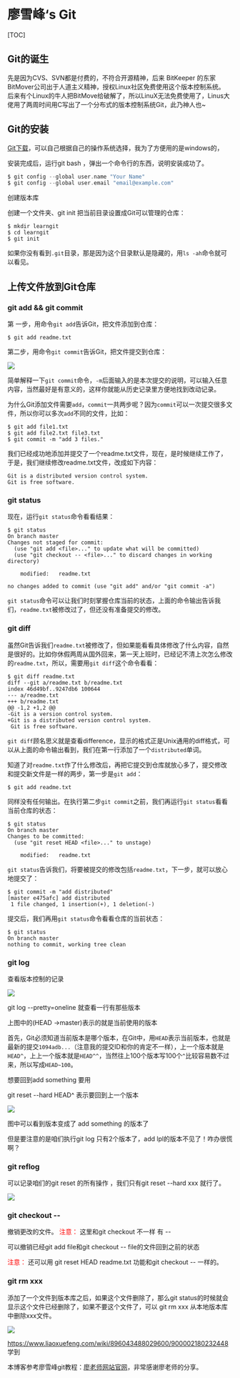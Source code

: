 # 廖雪峰‘s Git

[TOC]

## Git的诞生

先是因为CVS、SVN都是付费的，不符合开源精神，后来 BitKeeper 的东家BitMover公司出于人道主义精神，授权Linux社区免费使用这个版本控制系统。 后来有个Linux的牛人把BitMove给破解了，所以LinuX无法免费使用了，Linus大佬用了两周时间用C写出了一个分布式的版本控制系统Git，此乃神人也~

## Git的安装

[Git下载](https://git-scm.com/download/)，可以自己根据自己的操作系统选择，我为了方便用的是windows的，

安装完成后，运行git bash ，弹出一个命令行的东西，说明安装成功了。

```go
$ git config --global user.name "Your Name"
$ git config --global user.email "email@example.com"
```

创建版本库

创建一个文件夹、git init 把当前目录设置成Git可以管理的仓库：

```
$ mkdir learngit
$ cd learngit
$ git init
```

 如果你没有看到`.git`目录，那是因为这个目录默认是隐藏的，用`ls -ah`命令就可以看见。 

## 上传文件放到Git仓库 

###  git add && git commit

第 一步，用命令`git add`告诉Git，把文件添加到仓库： 

```
$ git add readme.txt
```

 第二步，用命令`git commit`告诉Git，把文件提交到仓库： 

![](https://raw.githubusercontent.com/BUG-96/hh/master/img/20191127160301.png)



简单解释一下`git commit`命令，`-m`后面输入的是本次提交的说明，可以输入任意内容，当然最好是有意义的，这样你就能从历史记录里方便地找到改动记录。

为什么Git添加文件需要`add`，`commit`一共两步呢？因为`commit`可以一次提交很多文件，所以你可以多次`add`不同的文件，比如：

```
$ git add file1.txt
$ git add file2.txt file3.txt
$ git commit -m "add 3 files."
```

我们已经成功地添加并提交了一个readme.txt文件，现在，是时候继续工作了，于是，我们继续修改readme.txt文件，改成如下内容：

```
Git is a distributed version control system.
Git is free software.
```

### git status

现在，运行`git status`命令看看结果：

```
$ git status
On branch master
Changes not staged for commit:
  (use "git add <file>..." to update what will be committed)
  (use "git checkout -- <file>..." to discard changes in working directory)

	modified:   readme.txt

no changes added to commit (use "git add" and/or "git commit -a")
```

`git status`命令可以让我们时刻掌握仓库当前的状态，上面的命令输出告诉我们，`readme.txt`被修改过了，但还没有准备提交的修改。

### git diff

虽然Git告诉我们`readme.txt`被修改了，但如果能看看具体修改了什么内容，自然是很好的。比如你休假两周从国外回来，第一天上班时，已经记不清上次怎么修改的`readme.txt`，所以，需要用`git diff`这个命令看看：

```
$ git diff readme.txt 
diff --git a/readme.txt b/readme.txt
index 46d49bf..9247db6 100644
--- a/readme.txt
+++ b/readme.txt
@@ -1,2 +1,2 @@
-Git is a version control system.
+Git is a distributed version control system.
 Git is free software.
```

`git diff`顾名思义就是查看difference，显示的格式正是Unix通用的diff格式，可以从上面的命令输出看到，我们在第一行添加了一个`distributed`单词。

知道了对`readme.txt`作了什么修改后，再把它提交到仓库就放心多了，提交修改和提交新文件是一样的两步，第一步是`git add`：

```
$ git add readme.txt
```

同样没有任何输出。在执行第二步`git commit`之前，我们再运行`git status`看看当前仓库的状态：

```
$ git status
On branch master
Changes to be committed:
  (use "git reset HEAD <file>..." to unstage)

	modified:   readme.txt
```

`git status`告诉我们，将要被提交的修改包括`readme.txt`，下一步，就可以放心地提交了：

```
$ git commit -m "add distributed"
[master e475afc] add distributed
 1 file changed, 1 insertion(+), 1 deletion(-)
```

提交后，我们再用`git status`命令看看仓库的当前状态：

```
$ git status
On branch master
nothing to commit, working tree clean
```

### git log

查看版本控制的记录

![](https://raw.githubusercontent.com/BUG-96/hh/master/img/20191127162528.png)



git log --pretty=oneline  就查看一行有那些版本

上图中的(HEAD ->master)表示的就是当前使用的版本

 首先，Git必须知道当前版本是哪个版本，在Git中，用`HEAD`表示当前版本，也就是最新的提交`1094adb...`（注意我的提交ID和你的肯定不一样），上一个版本就是`HEAD^`，上上一个版本就是`HEAD^^`，当然往上100个版本写100个`^`比较容易数不过来，所以写成`HEAD~100`。 

想要回到add something 要用

git reset --hard HEAD^ 表示要回到上一个版本

![](https://raw.githubusercontent.com/BUG-96/hh/master/img/20191127163042.png)

图中可以看到版本变成了 add something 的版本了

但是要注意的是咱们执行git log 只有2个版本了，add lpl的版本不见了！咋办很慌啊？

### git reflog

可以记录咱们的git reset 的所有操作  ，我们只有git reset --hard xxx 就行了。

![](https://raw.githubusercontent.com/BUG-96/hh/master/img/20191127163717.png)



### git checkout -- 

撤销更改的文件。<font color=red> 注意：</font> 这里和git checkout 不一样 有 --

可以撤销已经git add file和git checkout -- file的文件回到之前的状态

<font color=red> 注意：</font> 还可以用 git reset HEAD readme.txt 功能和git checkout -- 一样的。

### git rm xxx

添加了一个文件到版本库之后，如果这个文件删除了，那么git status的时候就会显示这个文件已经删除了，如果不要这个文件了，可以 git rm xxx 从本地版本库中删除xxx文件。

![](https://raw.githubusercontent.com/BUG-96/hh/master/img/20191127173142.png)



 https://www.liaoxuefeng.com/wiki/896043488029600/900002180232448  学到

















































































本博客参考廖雪峰git教程：[廖老师网站官网](https://www.liaoxuefeng.com/)，非常感谢廖老师的分享。